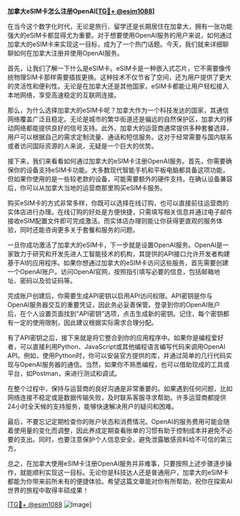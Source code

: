 **加拿大eSIM卡怎么注册OpenAI[[TG💪+ @esim1088](https://t.me/s/esim1088)]**

在当今这个数字化时代，无论是旅行、留学还是长期居住在加拿大，拥有一张功能强大的eSIM卡都显得尤为重要。对于想要使用OpenAI服务的用户来说，如何通过加拿大的eSIM卡来实现这一目标，成为了一个热门话题。今天，我们就来详细聊聊如何在加拿大注册并使用OpenAI服务。

首先，让我们了解一下什么是eSIM卡。eSIM卡是一种嵌入式芯片，它不需要像传统物理SIM卡那样需要插拔更换。这种技术不仅节省了空间，还为用户提供了更大的灵活性和便利性。无论是在加拿大还是其他国家，eSIM卡都能让用户轻松接入本地网络，享受高速稳定的互联网连接。

那么，为什么选择加拿大的eSIM卡呢？加拿大作为一个科技发达的国家，其通信网络覆盖广泛且稳定。无论是城市的繁华街道还是偏远的自然保护区，加拿大的移动网络都能提供良好的信号支持。此外，加拿大的运营商通常提供多种套餐选择，用户可以根据自己的需求定制流量、通话和短信服务。这对于经常需要与国内联系或者访问国际资源的人来说，无疑是一个巨大的优势。

接下来，我们来看看如何通过加拿大的eSIM卡注册OpenAI服务。首先，你需要确保你的设备支持eSIM卡功能。大多数现代智能手机和平板电脑都具备这项功能，但如果你使用的是一些较老款的设备，可能需要额外的硬件支持。在确认设备兼容后，你可以从加拿大当地的运营商那里购买eSIM卡服务。

购买eSIM卡的方式非常多样，你既可以选择在线订购，也可以直接前往运营商的实体店进行办理。在线订购的好处是方便快捷，只需填写相关信息并通过电子邮件接收eSIM配置文件即可完成激活。而实体店办理则能让你获得更直观的服务体验，同时还能咨询更多关于套餐和服务的问题。

一旦你成功激活了加拿大的eSIM卡，下一步就是设置OpenAI服务。OpenAI是一家致力于研究和开发先进人工智能技术的机构，其提供的API接口允许开发者构建基于AI的应用程序。如果你想通过加拿大的eSIM卡访问这些服务，首先需要创建一个OpenAI账户。访问OpenAI官网，按照指引填写必要的信息，包括邮箱地址、密码以及验证码等。

完成账户创建后，你需要生成API密钥以启用API访问权限。API密钥是你与OpenAI服务器交互的重要凭证，因此务必妥善保管。登录到你的OpenAI账户后，在个人设置页面找到“API密钥”选项，点击生成新的密钥。记住，每个密钥都有一定的使用限制，因此建议根据实际需求合理分配。

有了API密钥之后，接下来就是将它整合到你的应用程序中。如果你是编程爱好者，可以直接利用Python、JavaScript或其他编程语言编写代码来调用OpenAI API。例如，使用Python时，你可以安装官方提供的库，并通过简单的几行代码实现与OpenAI服务器的通信。当然，如果你不熟悉编程，也可以借助现成的工具或平台，如Postman，来进行测试和调试。

在整个过程中，保持与运营商的良好沟通是非常重要的。如果遇到任何问题，比如网络连接不稳定或是数据传输失败，及时联系客服寻求帮助。许多运营商都提供24小时全天候的支持服务，能够快速解决用户的疑问和困难。

最后，不要忘记定期检查你的账户状态和消费情况。OpenAI的服务费用可能会随着使用量的变化而调整，因此养成定期查看账单的习惯有助于控制成本并避免不必要的支出。同时，也要注意保护个人信息安全，避免泄露敏感资料给不可信的第三方。

总之，在加拿大使用eSIM卡注册OpenAI服务并非难事，只要按照上述步骤逐步操作，就能顺利实现这一目标。无论你是科技达人还是普通用户，加拿大的eSIM卡都能为你带来前所未有的便捷体验。希望这篇文章能对你有所帮助，祝你在探索AI世界的旅程中取得丰硕成果！

[[TG💪+ @esim1088](https://t.me/s/esim1088) ![Image](https://i.postimg.cc/4NQfJmqS/Snipaste-2025-05-13-00-14-12.png)]